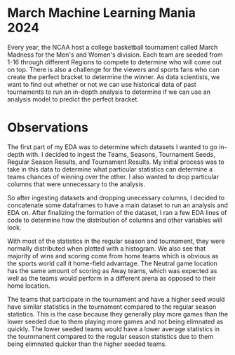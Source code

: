# March Machine Learning Mania 2024

Every year, the NCAA host a college basketball tournament called March Madness for the Men's and Women's division. Each team are seeded from 1-16 through different Regions to compete to determine who will come out on top. There is also a challenge for the viewers and sports fans who can create the perfect bracket to determine the winner. As data scientists, we want to find out whether or not we can use historical data of past tournaments to run an in-depth analysis to determine if we can use an analysis model to predict the perfect bracket.

# Observations

The first part of my EDA was to determine which datasets I wanted to go in-depth with. I decided to ingest the Teams, Seasons, Tournament Seeds, Regular Season Results, and Tournament Results. My initial process was to take in this data to determine what particular statistics can determine a teams chances of winning over the other. I also wanted to drop particular columns that were unnecessary to the analysis.

So after ingesting datasets and dropping unecessary columns, I decided to concatenate some dataframes to have a main dataset to run an analysis and EDA on. After finalizing the formation of the dataset, I ran a few EDA lines of code to determine how the distribution of columns and other variables will look.

With most of the statistics in the regular season and tournament, they were normally distributed when plotted with a histogram. We also see that majority of wins and scoring come from home teams which is obvious as the sports world call it home-field advantage. The Neutral game location has the same amount of scoring as Away teams, which was expected as well as the teams would perform in a different arena as opposed to their home location.

The teams that participate in the tournament and have a higher seed would have similar statistics in the tournament compared to the regular season statistics. This is the case because they generally play more games than the lower seeded due to them playing more games and not being elimnated as quickly. The lower seeded teams would have a lower average statistics in the tournmanent compared to the regular season statistics due to them being elimnated quicker than the higher seeded teams.